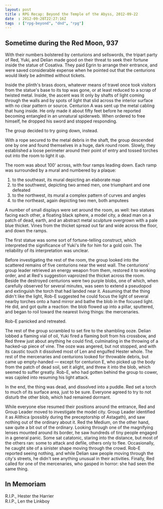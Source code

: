 ```yaml
---
layout: post
title : RPG Recap: Beyond the Temple of the Abyss, 2012-09-22
date  : 2012-09-28T22:27:16Z
tags  : ["rpg-beyond", "dnd", "rpg"]
---
```

## Sometime during the Red Moon, 937

With their numbers bolstered by centurions and sellswords, the tripart party of
Red, Yuki, and Delian made good on their threat to seek their fortune inside
the statue of Cosativa.  They paid Egrin to arrange their entrance, and were
saved considerable expense when he pointed out that the centurions would likely
be admitted without tickets.

Inside the plinth's brass doors, whatever means of travel once took visitors
from the statue's base to its top was gone, or at least reduced to a scrap of
twisted metal.  Inside, the ascent was lit only by shafts of light coming
through the walls and by spots of light that slid across the interior surface
with no clear pattern or source.  Centurion Α was sent up the metal cabling
that hung inside.  He only made it about fifty feet before he reported becoming
entangled in an unnatural spiderweb.  When ordered to free himself, he dropped
his sword and stopped responding.

The group decided to try going down, instead.

With a rope secured to the metal debris in the shaft, the group descended one
by one and found themselves in a huge, dark round room.  Slowly, they
established a loose perimeter around their point of entry and tossed torches
out into the room to light it up.

The room was about 100' across, with four ramps leading down.  Each ramp was
surrounded by a mural and numbered by a plaque:

1. to the southeast, its mural depicting an elaborate map
2. to the southwest, depicting two armed men, one triumphant and one defeated
3. to the northwest, its mural a complex pattern of curves and angles
4. to the northeast, again depicting two men, both amputees

A number of small displays were set around the room, as well: two statues
facing each other, a floating black sphere, a model city, a dead man on a patch
of dead, earth, and an abstract metal sculpture overgrown with a pale blue
thicket.  Vines from the thicket spread out far and wide across the floor, and
down the ramps.

The first statue was some sort of fortune-telling construct, which interpreted
the significance of Yuki's life for him for a gold coin.  The reliability of
its interpretation was unclear.

Before investigating the rest of the room, the group looked into the scattered
remains of five centurions near the west wall.  The centurions' group leader
retrieved an energy weapon from them, restored it to working order, and at
Red's suggestion vaproized the thicket across the room.  Beside the destroyed
centurions were two purple blobs, one of which, when carefully observed for
several minutes, was seen to extend a pseudopod and extinguish the torch that
had landed near it.  Assuming that the thing didn't like the light, Rob-E
suggested he could focus the light of several nearby torches onto a hand mirror
and bathe the blob in the focused light.  He did, and got quite a reaction: the
blob flowed up into a pillar, sputtered, and began to roil toward the nearest
living things: the mercenaries.

Rob-E panicked and retreated.

The rest of the group scrambled to set fire to the shambling ooze.  Delian
lobbed a flaming vial of oil, Yuki fired a flaming bolt from his crossbow, and
Red threw just about anything he could find, culminating in the throwing of a
hacked-up piece of vine.  The ooze was angered, but not stopped, and with its
caustic touch it dissolved most of Len and engulfed Hester whole.  The rest of
the mercenaries and centurions looked for throwable debris, but came up
empty-handed — except for centurion Ε, who picked up the body from the patch of
dead soil, set it alight, and threw it into the blob, which seemed to suffer
greatly.  Rob-E, who had gotten behind the group to cower, was cajoled into
resuming his light attack.

In the end, the thing was dead, and dissolved into a puddle.  Red set a torch
to much of its surface area, just to be sure.  Everyone agreed to try to not
disturb the other blob, which had remained dormant.

While everyone else resumed their positions around the entrance, Red and Group
Leader moved to investigate the model city.  Group Leader identified it as
Alithica (possibly during the preceptorship of Astagath), and saw nothing out
of the ordinary about it.  Red the Medium, on the other hand, saw quite a bit
out of the ordinary.  Looking through one of the magnifying lenses mounted
around its border, he saw hundreds of tiny people engaged in a general panic.
Some sat catatonic, staring into the distance, but most of the others ran: some
to attack and defile, others only to flee.  Occasionally, he caught site of a
sinister shape moving through the crowd.  Rob-E reported seeing nothing, and
while Delian saw people moving through the city's streets, he didn't see
anything unusual in their activities.  Finally, Red called for one of the
mercenaries, who gasped in horror: she had seen the same thing.

## In Memoriam

R.I.P., Hester the Harrier  
R.I.P., Len the Linkboy

